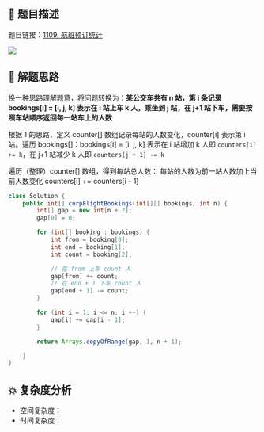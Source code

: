 ## 📃 题目描述

题目链接：[1109. 航班预订统计](https://leetcode.cn/problems/corporate-flight-bookings/)

![](https://cs-wiki.oss-cn-shanghai.aliyuncs.com/img/image-20220923103605321.png)

## 🔔 解题思路

换一种思路理解题意，将问题转换为：**某公交车共有 n 站，第 i 条记录 bookings[i] = [i, j, k] 表示在 i 站上车 k 人，乘坐到 j 站，在 j+1 站下车，需要按照车站顺序返回每一站车上的人数**

根据 1 的思路，定义 counter[] 数组记录每站的人数变化，counter[i] 表示第 i 站。遍历 bookings[]：bookings[i] = [i, j, k] 表示在 i 站增加 k 人即 `counters[i] += k`，在 j+1 站减少 k 人即 `counters[j + 1] -= k`

遍历（整理）counter[] 数组，得到每站总人数： 每站的人数为前一站人数加上当前人数变化 counters[i] += counters[i - 1]


```java
class Solution {
    public int[] corpFlightBookings(int[][] bookings, int n) {
        int[] gap = new int[n + 2];
        gap[0] = 0;

        for (int[] booking : bookings) {
            int from = booking[0];
            int end = booking[1];
            int count = booking[2];

            // 在 from 上车 count 人
            gap[from] += count;
            // 在 end + 1 下车 count 人
            gap[end + 1] -= count;
        }

        for (int i = 1; i <= n; i ++) {
            gap[i] += gap[i - 1];
        }

        return Arrays.copyOfRange(gap, 1, n + 1);

    }
}
```

## 💥 复杂度分析

- 空间复杂度：
- 时间复杂度：